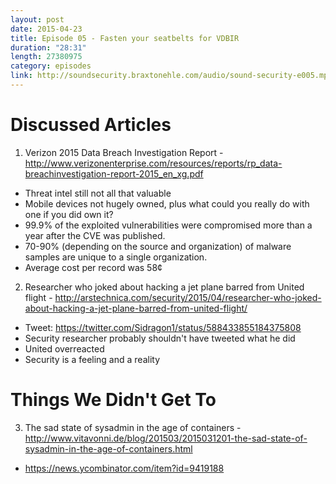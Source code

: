 ```yaml
---
layout: post
date: 2015-04-23
title: Episode 05 - Fasten your seatbelts for VDBIR
duration: "28:31"
length: 27380975
category: episodes
link: http://soundsecurity.braxtonehle.com/audio/sound-security-e005.mp3
---
```


# Discussed Articles
1. Verizon 2015 Data Breach Investigation Report - http://www.verizonenterprise.com/resources/reports/rp_data-breachinvestigation-report-2015_en_xg.pdf
* Threat intel still not all that valuable
* Mobile devices not hugely owned, plus what could you really do with one if you did own it?
* 99.9% of the exploited vulnerabilities were compromised more than a year after the CVE was published.
* 70-90% (depending on the source and organization) of malware samples are unique to a single organization.
* Average cost per record was 58¢

2. Researcher who joked about hacking a jet plane barred from United flight - http://arstechnica.com/security/2015/04/researcher-who-joked-about-hacking-a-jet-plane-barred-from-united-flight/ 
* Tweet: https://twitter.com/Sidragon1/status/588433855184375808 
* Security researcher probably shouldn't have tweeted what he did
* United overreacted
* Security is a feeling and a reality

# Things We Didn\'t Get To
3. The sad state of sysadmin in the age of containers - http://www.vitavonni.de/blog/201503/2015031201-the-sad-state-of-sysadmin-in-the-age-of-containers.html 
* https://news.ycombinator.com/item?id=9419188
